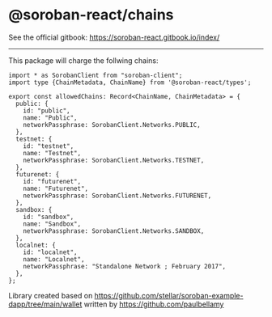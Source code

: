 # @soroban-react/chains

See the official gitbook: https://soroban-react.gitbook.io/index/
___

This package will charge the follwing chains:

```
import * as SorobanClient from "soroban-client";
import type {ChainMetadata, ChainName} from '@soroban-react/types';

export const allowedChains: Record<ChainName, ChainMetadata> = {
  public: {
    id: "public",
    name: "Public",
    networkPassphrase: SorobanClient.Networks.PUBLIC,
  },
  testnet: {
    id: "testnet",
    name: "Testnet",
    networkPassphrase: SorobanClient.Networks.TESTNET,
  },
  futurenet: {
    id: "futurenet",
    name: "Futurenet",
    networkPassphrase: SorobanClient.Networks.FUTURENET,
  },
  sandbox: {
    id: "sandbox",
    name: "Sandbox",
    networkPassphrase: SorobanClient.Networks.SANDBOX,
  },
  localnet: {
    id: "localnet",
    name: "Localnet",
    networkPassphrase: "Standalone Network ; February 2017",
  },
};
```


Library created based on https://github.com/stellar/soroban-example-dapp/tree/main/wallet written by https://github.com/paulbellamy

